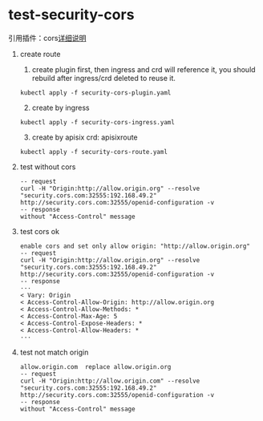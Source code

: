 # test-security-cors
引用插件：cors[详细说明](https://apisix.apache.org/docs/apisix/plugins/cors/)

1. create route
	1. create plugin first, then ingress and crd will reference it, you should rebuild after ingress/crd deleted to reuse it.
	```
	kubectl apply -f security-cors-plugin.yaml
	```
	2. create by ingress
	```
	kubectl apply -f security-cors-ingress.yaml
	```
	3. create by apisix crd: apisixroute
	```
	kubectl apply -f security-cors-route.yaml
	```

2. test without cors
	```
	-- request
	curl -H "Origin:http://allow.origin.org" --resolve "security.cors.com:32555:192.168.49.2" http://security.cors.com:32555/openid-configuration -v
	-- response
	without "Access-Control" message

	```
3. test cors ok
	```
	enable cors and set only allow origin: "http://allow.origin.org"
	-- request
	curl -H "Origin:http://allow.origin.org" --resolve "security.cors.com:32555:192.168.49.2" http://security.cors.com:32555/openid-configuration -v
    -- response
    ···
    < Vary: Origin
	< Access-Control-Allow-Origin: http://allow.origin.org
	< Access-Control-Allow-Methods: *
	< Access-Control-Max-Age: 5
	< Access-Control-Expose-Headers: *
	< Access-Control-Allow-Headers: *
	···
	```
4. test not match origin
	```
	allow.origin.com  replace allow.origin.org
	-- request
	curl -H "Origin:http://allow.origin.com" --resolve "security.cors.com:32555:192.168.49.2" http://security.cors.com:32555/openid-configuration -v
	-- response
	without "Access-Control" message

	```